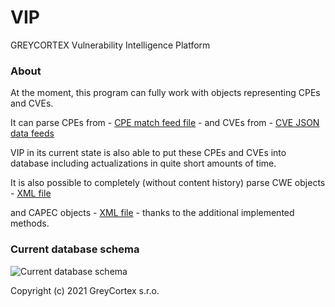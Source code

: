 # VIP
GREYCORTEX Vulnerability Intelligence Platform

### About
At the moment, this program can fully work with objects representing CPEs and CVEs.

It can parse CPEs from - [CPE match feed file](https://nvd.nist.gov/feeds/json/cpematch/1.0/nvdcpematch-1.0.json.zip) - and CVEs from - [CVE JSON data feeds](https://nvd.nist.gov/vuln/data-feeds)

VIP in its current state is also able to put these CPEs and CVEs into database including actualizations in quite short amounts of time.

It is also possible to completely (without content history) parse CWE objects - [XML file](https://cwe.mitre.org/data/xml/cwec_latest.xml.zip) 

and CAPEC objects - [XML file](https://capec.mitre.org/data/xml/capec_latest.xml) - thanks to the additional implemented methods.

### Current database schema

![Current database schema](https://github.com/greycortex/VIP/blob/master/doc/current_mitre_schema.png?raw=true)

Copyright (c) 2021 GreyCortex s.r.o.
